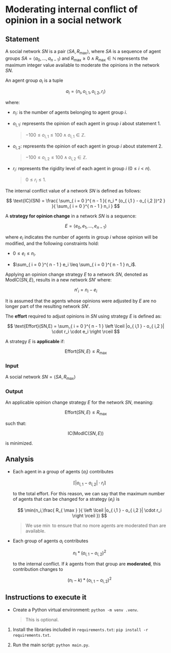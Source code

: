 # Moderating internal conflict of opinion in a social network

## Statement

A social network $SN$ is a pair $\langle SA,R_{ \max } \rangle$, where $SA$ is a sequence of agent groups $SA = \langle a_0,\dots,a_{ n - 1 } \rangle$ and $R_{ \max } \geq 0 \land R_{ \max } \in \mathbb{ N }$ represents the maximum integer value available to moderate the opinions in the network $SN$.

An agent group $a_i$ is a tuple

$$
a_i = \langle n_i,o_{ i,1 },o_{ i,2 },r_i \rangle
$$

where:

- $n_i$: is the number of agents belonging to agent group $i$.

- $o_{ i,1 }$: represents the opinion of each agent in group $i$ about statement $1$.

	> $-100 \leq o_{ i,1 } \leq 100 \land o_{ i,1 } \in \mathbb{ Z }$.

- $o_{ i,2 }$: represents the opinion of each agent in group $i$ about statement $2$.

	> $-100 \leq o_{ i,2 } \leq 100 \land o_{ i,2 } \in \mathbb{ Z }$.

- $r_i$: represents the rigidity level of each agent in group $i$ ($0 \leq i < n$).

	> $0 \leq r_i \leq 1$.

The internal conflict value of a network $SN$ is defined as follows:

$$
\text{IC}(SN) = \frac{ \sum_{ i = 0 }^{ n - 1 }{ n_i * (o_{ i,1 } - o_{ i,2 })^2 } }{ \sum_{ i = 0 }^{ n - 1 } n_i }
$$

A **strategy for opinion change** in a network $SN$ is a sequence:

$$
E = \langle e_0,e_1,\dots,e_{ n - 1 } \rangle
$$

where $e_i$ indicates the number of agents in group $i$ whose opinion will be modified, and the following constraints hold:

- $0 \leq e_i \leq n_i$.

- $\sum_{ i = 0 }^{ n - 1 } e_i \leq \sum_{ i = 0 }^{ n - 1 } n_i$.

Applying an opinion change strategy $E$ to a network $SN$, denoted as $\text{ModIC}(SN,E)$, results in a new network ${SN}'$ where:

$$
{ n' }_i = n_i - e_i
$$

It is assumed that the agents whose opinions were adjusted by $E$ are no longer part of the resulting network ${SN}'$.

The **effort** required to adjust opinions in $SN$ using strategy $E$ is defined as:

$$
\text{Effort}(SN,E) = \sum_{ i = 0 }^{ n - 1 } \left \lceil |o_{ i,1 } - o_{ i,2 }| \cdot r_i \cdot e_i \right \rceil
$$

A strategy $E$ is **applicable** if:

$$
\text{Effort}(SN,E) \leq R_{ \max }
$$

### Input

A social network $SN = \langle SA,R_{ \max } \rangle$

### Output

An applicable opinion change strategy $E$ for the network $SN$, meaning:

$$
\text{Effort}(SN,E) \leq R_{ \max }
$$

such that:

$$
\text{IC}(\text{ModIC}(SN,E))
$$

is minimized.

## Analysis

- Each agent in a group of agents ($a_i$) contributes

	$$
	\left \lceil |o_{ i,1 } - o_{ i,2 }| \cdot r_i \right \rceil
	$$

	to the total effort. For this reason, we can say that the maximum number of agents that can be changed for a strategy ($e_i$) is

	$$
	\min(n_i,\frac{ R_{ \max } }{ \left \lceil |o_{ i,1 } - o_{ i,2 }| \cdot r_i \right \rceil })
	$$

	> We use $\min$ to ensure that no more agents are moderated than are available.

- Each group of agents $a_i$ contributes

	$$
	n_i * (o_{ i,1 } - o_{ i,2 })^2
	$$

	to the internal conflict. If $k$ agents from that group are **moderated**, this contribution changes to

	$$
	(n_i - k) * (o_{ i,1 } - o_{ i,2 })^2
	$$

## Instructions to execute it

- Create a Python virtual environment: `python -m venv .venv`.

	> This is optional.

1. Install the libraries included in `requirements.txt`: `pip install -r requirements.txt`.

2. Run the main script: `python main.py`.
